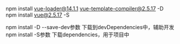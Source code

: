 npm install vue-loader@14.1.1 vue-template-compiler@2.5.17 -D  
npm install vue@2.5.17 -S

npm install -D --save-dev参数 下载到devDependencies中，辅助开发  
npm install -S参数 下载dependencies，用于项目中  
